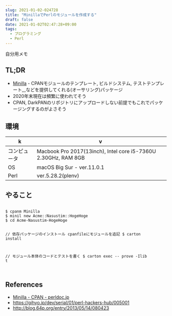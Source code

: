 ```yaml
---
slug: 2021-01-02-024728
title: "MinillaでPerlのモジュールを作成する"
draft: false
date: 2021-01-02T02:47:28+09:00
tags:
  - プログラミング
  - Perl
---
```


自分用メモ

## TL;DR

- <a href="https://metacpan.org/pod/Minilla">Minilla</a> - CPANモジュールのテンプレート, ビルドシステム, テストテンプレート,,,などを提供してくれる(オーサリング)パッケージ
- 2020年末現在は頻繁に使われてそう
- CPAN, DarkPANのリポジトリにアップロードしない前提でもこれでパッケージングするのがよさそう

## 環境

| k            | v                                                              |
| ------------ | -------------------------------------------------------------- |
| コンピュータ | Macbook Pro 2017(13inch), Intel core i5-7360U 2.30GHz, RAM 8GB |
| OS           | macOS Big Sur - ver.11.0.1                                     |
| Perl         | ver.5.28.2(plenv)                                              |

## やること

<code>
$ cpanm Minilla
$ minil new Acme::Nasustim::HogeHoge
$ cd Acme-Nasustim-HogeHoge

// 依存パッケージのインストール
cpanfileにモジュールを追記
$ carton install

// モジュール本体のコードとテストを書く
$ carton exec -- prove -Ilib t

</code>

## References

- [Minilla - CPAN - perldoc.jp](https://perldoc.jp/docs/modules/Minilla-v0.6.4/lib/Minilla.pod)
- https://gihyo.jp/dev/serial/01/perl-hackers-hub/005001
- http://blog.64p.org/entry/2013/05/14/080423
